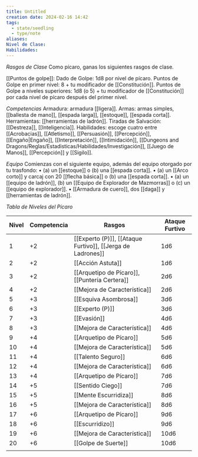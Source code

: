 ```yaml
---
title: Untitled
creation date: 2024-02-16 14:42
tags:
  - state/seedling
  - type/note
aliases: 
Nivel de Clase: 
Habilidades:
---
```

*Rasgos de Clase*
Como pícaro, ganas los siguientes rasgos de clase.

[[Puntos de golpe]]: Dado de Golpe: 1d8 por nivel de pícaro.
Puntos de Golpe en primer nivel: 8 + tu modificador de [[Constitución]].
Puntos de Golpe a niveles superiores: 1d8 (o 5) + tu modificador de [[Constitución]] por cada nivel de
pícaro después del primer nivel.

*Competencias*
Armadura: armadura [[ligera]].
Armas: armas simples, [[ballesta de mano]], [[espada larga]], [[estoque]], [[espada corta]].
Herramientas: [[herramientas de ladrón]].
Tiradas de Salvación: [[Destreza]], [[Inteligencia]].
Habilidades: escoge cuatro entre [[Acrobacias]], [[Atletismo]], [[Persuasión]], [[Percepción]], [[Engaño|Engaño]],
[[Interpretación]], [[Intimidación]], [[Dungeons and Dragons/Reglas/Estadisticas/Habilidades/Investigación]], [[Juego de Manos]], [[Percepción]] y [[Sigilo]].

*Equipo*
Comienzas con el siguiente equipo, además del equipo otorgado por tu trasfondo:
• (a) un [[estoque]] o (b) una [[espada corta]].
• (a) un [[Arco corto]] y carcaj con 20 [[flecha básica]] o (b) una [[espada corta]].
• (a) un [[equipo de ladrón]], (b) un [[Equipo de Explorador de Mazmorras]] o (c) un [[equipo de explorador]].
• [[Armadura de cuero]], dos [[daga]] y [[herramientas de ladrón]].


*Tabla de Niveles del Pícaro*

| Nivel | Competencia | Rasgos | Ataque Furtivo |
| ---- | ---- | ---- | ---- |
| 1 | +2 | [[Experto (P)]], [[Ataque Furtivo]], [[Jerga de Ladrones]] | 1d6 |
| 2 | +2 | [[Acción Astuta]] | 1d6 |
| 3 | +2 | [[Arquetipo de Pícaro]], [[Puntería Certera]] | 2d6 |
| 4 | +2 | [[Mejora de Característica]] | 2d6 |
| 5 | +3 | [[Esquiva Asombrosa]] | 3d6 |
| 6 | +3 | [[Experto (P)]] | 3d6 |
| 7 | +3 | [[Evasión]] | 4d6 |
| 8 | +3 | [[Mejora de Característica]] | 4d6 |
| 9 | +4 | [[Arquetipo de Pícaro]] | 5d6 |
| 10 | +4 | [[Mejora de Característica]] | 5d6 |
| 11 | +4 | [[Talento Seguro]] | 6d6 |
| 12 | +4 | [[Mejora de Característica]] | 6d6 |
| 13 | +4 | [[Arquetipo de Pícaro]] | 7d6 |
| 14 | +5 | [[Sentido Ciego]] | 7d6 |
| 15 | +5 | [[Mente Escurridiza]] | 8d6 |
| 16 | +5 | [[Mejora de Característica]] | 8d6 |
| 17 | +6 | [[Arquetipo de Pícaro]] | 9d6 |
| 18 | +6 | [[Escurridizo]] | 9d6 |
| 19 | +6 | [[Mejora de Característica]] | 10d6 |
| 20 | +6 | [[Golpe de Suerte]] | 10d6 |
|  |  |  |  |